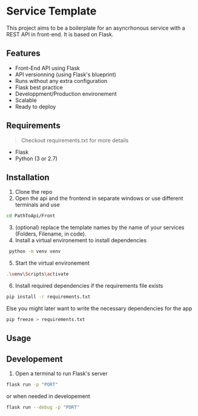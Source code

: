 # Service Template
This project aims to be a boilerplate for an asyncrhonous service with a REST API in front-end. It is based on Flask.

## Features
- Front-End API using Flask
- API versionning (using Flask's blueprint)
- Runs without any extra configuration
- Flask best practice
- Developpment/Production environement
- Scalable
- Ready to deploy


## Requirements
> Checkout requirements.txt for more details

- Flask
- Python (3 or 2.7)


## Installation
1. Clone the repo
2. Open the api and the frontend in separate windows or use different terminals and use
```bash
cd PathToApi/Front
```
3. (optional) replace the template names by the name of your services (Folders, Filename, in code).
4. Install a virtual environement to install dependencies
```bash
 python -m venv venv
```
5. Start the virtual environement
```bash
.\venv\Scripts\activate
```
6. Install required dependencies if the requirements file exists
```bash
pip install -r requirements.txt
```
Else you might later want to write the necessary dependencies for the app
```bash
pip freeze > requirements.txt
```


## Usage
## Developement
1. Open a  terminal to run Flask's server
```bash
flask run -p "PORT"
```
or when needed in developement
```bash
flask run --debug -p "PORT"
```
